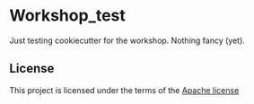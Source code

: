 # Workshop_test

Just testing cookiecutter for the workshop. Nothing fancy (yet).



## License

This project is licensed under the terms of the [Apache license](/LICENSE.md)

